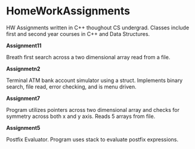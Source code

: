 # HomeWorkAssignments
HW Assignments written in C++ thoughout CS undergrad. Classes include first and second year
courses in C++ and Data Structures.

**Assignment11**

Breath first search across a two dimensional array read from a file.

**Assignmetn2**

Terminal ATM bank account simulator using a struct.
Implements binary search, file read, error checking,
and is menu driven.

**Assignment7**

Program utilizes pointers across two dimensional array and checks 
for symmetry across both x and y axis. Reads 5 arrays from file.

**Assignment5**

Postfix Evaluator. Program uses stack to evaluate postfix expressions.
